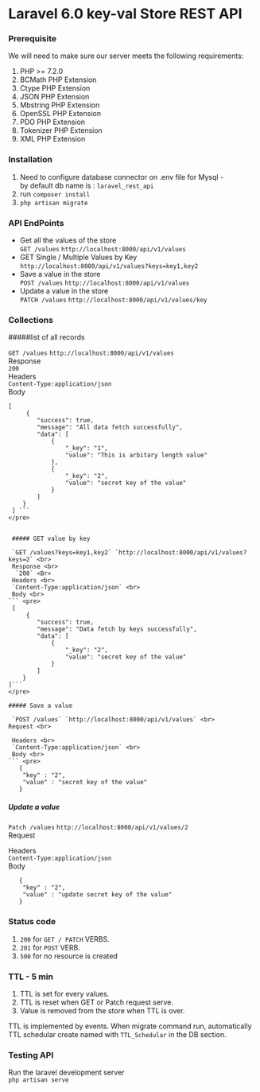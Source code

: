 # Laravel 6.0 key-val Store REST API


### Prerequisite
We will need to make sure our server meets the following requirements:
1. PHP >= 7.2.0
2. BCMath PHP Extension
3. Ctype PHP Extension
4. JSON PHP Extension
5. Mbstring PHP Extension
6. OpenSSL PHP Extension
7. PDO PHP Extension
8. Tokenizer PHP Extension
9. XML PHP Extension




### Installation

1. Need to configure database connector on .env file for Mysql - <br>
  by default db name is : `laravel_rest_api`
2. run `composer install`
3. `php artisan migrate`

### API EndPoints

* Get all the values of the store <br> 
   `GET /values` `http://localhost:8000/api/v1/values`
* GET Single / Multiple Values by Key <br />
  `http://localhost:8000/api/v1/values?keys=key1,key2`
* Save a value in the store <br> 
`POST /values` `http://localhost:8000/api/v1/values`
* Update a value in the store  <br>
`PATCH /values` `http://localhost:8000/api/v1/values/key`


### Collections
 #####list of all records
 
 `GET /values` `http://localhost:8000/api/v1/values` <br>
 Response <br>
  `200` <Br>
 Headers <br>
 `Content-Type:application/json` <br>
 Body <br>
``` <pre> 
[
     {
        "success": true,
        "message": "All data fetch successfully",
        "data": [
            {
                "_key": "1",
                "value": "This is arbitary length value"
            },
            {
                "_key": "2",
                "value": "secret key of the value"
            }
        ]
    }
 ] ```
</pre>


 ##### GET value by key
 
 `GET /values?keys=key1,key2` `http://localhost:8000/api/v1/values?keys=2` <br>
 Response <br>
  `200` <Br>
 Headers <br>
 `Content-Type:application/json` <br>
 Body <br>
``` <pre> 
 [
     {
        "success": true,
        "message": "Data fetch by keys successfully",
        "data": [
            {
                "_key": "2",
                "value": "secret key of the value"
            }
        ]
    }
]```
</pre>

##### Save a value
 
 `POST /values` `http://localhost:8000/api/v1/values` <br>
Request <br>

 Headers <br>
 `Content-Type:application/json` <br>
 Body <br>
``` <pre> 
   {
	"key" : "2",
	"value" : "secret key of the value"
   }
```
</pre>



##### Update a value
 
 `Patch /values` `http://localhost:8000/api/v1/values/2` <br>
Request <br>

 Headers <br>
 `Content-Type:application/json` <br>
 Body <br>
``` <pre> 
   {
	"key" : "2",
	"value" : "update secret key of the value"
   }
```
</pre>

### Status code
1. `200` for `GET / PATCH`  VERBS.
2. `201` for `POST` VERB.
3. `500` for no resource is created

### TTL - 5 min
1. TTL is set for every values. 
2. TTL is reset when GET or Patch request serve. 
3. Value is removed from the store when TTL is over.

TTL is implemented by events. When migrate command run, automatically TTL schedular create named with `TTL_Schedular` in the DB section.

### Testing API

Run the laravel development server <br>
`php artisan serve`
